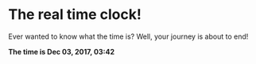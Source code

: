 # The real time clock!

Ever wanted to know what the time is? Well, your journey is about to end!

**The time is Dec 03, 2017, 03:42**